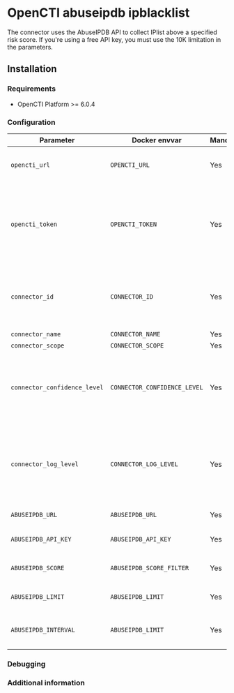 # OpenCTI abuseipdb ipblacklist

The connector uses the AbuseIPDB API to collect IPlist above a specified risk score.
If you're using a free API key, you must use the 10K limitation in the parameters.

## Installation

### Requirements

- OpenCTI Platform >= 6.0.4

### Configuration

| Parameter                            | Docker envvar                       | Mandatory    | Description                                                                                                                                                |
| ------------------------------------ | ----------------------------------- | ------------ | ---------------------------------------------------------------------------------------------------------------------------------------------------------- |
| `opencti_url`                        | `OPENCTI_URL`                       | Yes          | The URL of the OpenCTI platform.                                                                                                                           |
| `opencti_token`                      | `OPENCTI_TOKEN`                     | Yes          | The default admin token configured in the OpenCTI platform parameters file.                                                                                |
| `connector_id`                       | `CONNECTOR_ID`                      | Yes          | A valid arbitrary `UUIDv4` that must be unique for this connector.                                                                                         |
| `connector_name`                     | `CONNECTOR_NAME`           | Yes          |                                                                                                                                           |
| `connector_scope`                    | `CONNECTOR_SCOPE`                   | Yes          |                                                                                                 |
| `connector_confidence_level`         | `CONNECTOR_CONFIDENCE_LEVEL`        | Yes          | The default confidence level for created sightings (a number between 1 and 100).                                                                             |
| `connector_log_level`                | `CONNECTOR_LOG_LEVEL`               | Yes          | The log level for this connector, could be `debug`, `info`, `warn` or `error` (less verbose).                                                              |
| `ABUSEIPDB_URL`                      | `ABUSEIPDB_URL`                | Yes          | the abuse IPDB URL                                                                                                                |
| `ABUSEIPDB_API_KEY`                  | `ABUSEIPDB_API_KEY`                | Yes          | Your Abuse IPDB API KEY                                                                                                                |
| `ABUSEIPDB_SCORE`                    | `ABUSEIPDB_SCORE_FILTER`                | Yes          | AbuseIPDB Score Limitation                                                                                                                |
| `ABUSEIPDB_LIMIT`                    | `ABUSEIPDB_LIMIT`                | Yes          | limit number of result itself                                                                                                               |
| `ABUSEIPDB_INTERVAL`                 | `ABUSEIPDB_LIMIT`                | Yes          | interval between 2 collect itself                                                                                                                |
### Debugging ###

<!-- Any additional information to help future users debug and report detailed issues concerning this connector -->

### Additional information

<!--
Any additional information about this connector
* What information is ingested/updated/changed
* What should the user take into account when using this connector
* ...
-->

